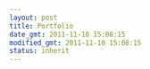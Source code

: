 ```yaml
---
layout: post
title: Portfolio
date_gmt: 2011-11-10 15:08:15
modified_gmt: 2011-11-10 15:08:15
status: inherit
---
```


